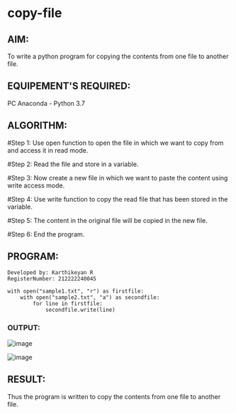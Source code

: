 # copy-file
## AIM:
To write a python program for copying the contents from one file to another file.
## EQUIPEMENT'S REQUIRED: 
PC
Anaconda - Python 3.7
## ALGORITHM: 
#Step 1:
Use open function to open the file in which we want to copy from and access it in read mode.

#Step 2:
Read the file and store in a variable.

#Step 3:
Now create a new file in which we want to paste the content using write access mode.

#Step 4:
Use write function to copy the read file that has been stored in the variable.

#Step 5:
The content in the original file will be copied in the new file.

#Step 6:
End the program.


## PROGRAM:
```
Developed by: Karthikeyan R
RegisterNumber: 212222240045

with open("sample1.txt", "r") as firstfile:
    with open("sample2.txt", "a") as secondfile:
        for line in firstfile:
            secondfile.write(line)
 ```           
### OUTPUT:

![image](https://github.com/karthikeyan-R16/copy-file/assets/119421232/3bd7d7f6-bd38-4ead-9f55-3aeba18bdc42)

![image](https://github.com/karthikeyan-R16/copy-file/assets/119421232/3a76e5d8-f3eb-4fed-a010-e050342c0633)



## RESULT:
Thus the program is written to copy the contents from one file to another file.
